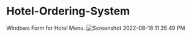 # Hotel-Ordering-System
Windows Form for Hotel Menu.
![Screenshot 2022-08-18 11 35 49 PM](https://user-images.githubusercontent.com/92240128/185464057-04dc70f9-b510-4964-9f23-06c4f1abc062.png)
